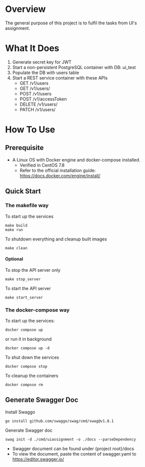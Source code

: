 # Overview
The general purpose of this project is to fulfil the tasks from UI's assignment.

# What It Does
1. Generate secret key for JWT
2. Start a non-persistent PostgreSQL container with DB: ui_test
3. Populate the DB with users table
4. Start a REST service container with these APIs
    - GET /v1/users
    - GET /v1/users/<account>
    - POST /v1/users
    - POST /v1/accessToken
    - DELETE /v1/users/<account>
    - PATCH /v1/users/<account>

# How To Use
## Prerequisite
* A Linux OS with Docker engine and docker-compose installed.
  - Verified in CentOS 7.8
  - Refer to the official installation guide: https://docs.docker.com/engine/install/

## Quick Start
### The makefile way
To start up the services
<pre><code>make build
make run</code></pre>
To shutdown everything and cleanup built images
<pre><code>make clean</code></pre>
#### Optional
To stop the API server only
<pre><code>make stop_server
</code></pre>
To start the API server
<pre><code>make start_server
</code></pre>
### The docker-compose way
To start up the services:
<pre><code>docker compose up
</code></pre>
or run it in background
<pre><code>docker compose up -d
</code></pre>
To shut down the services
<pre><code>docker compose stop
</code></pre>
To cleanup the containers
<pre><code>docker compose rm</code></pre>

## Generate Swagger Doc
Install Swaggo
<pre><code>go install github.com/swaggo/swag/cmd/swag@v1.8.1</code></pre>
Generate Swagger doc
<pre><code>swag init -d ./cmd/uiassignment -o ./docs --parseDependency</code></pre>
* Swagger document can be found under {project root}/docs
* To view the document, paste the content of swagger.yaml to https://editor.swagger.io/
